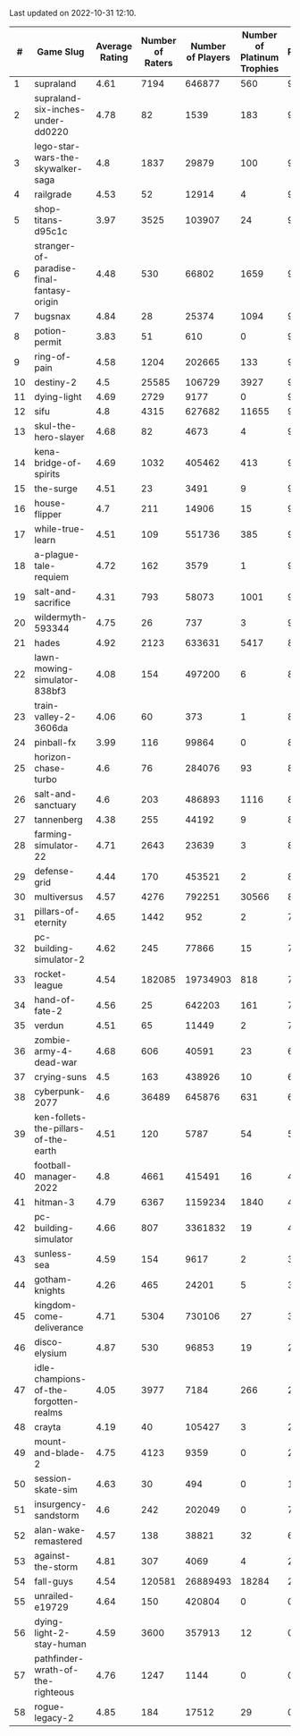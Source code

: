 Last updated on 2022-10-31 12:10.


|#|Game Slug|Average Rating|Number of Raters|Number of Players|Number of Platinum Trophies|Max Rarity (%)|
|---|---|---|---|---|---|---|
|1|supraland|4.61|7194|646877|560|99|
|2|supraland-six-inches-under-dd0220|4.78|82|1539|183|99|
|3|lego-star-wars-the-skywalker-saga|4.8|1837|29879|100|98|
|4|railgrade|4.53|52|12914|4|98|
|5|shop-titans-d95c1c|3.97|3525|103907|24|98|
|6|stranger-of-paradise-final-fantasy-origin|4.48|530|66802|1659|98|
|7|bugsnax|4.84|28|25374|1094|97|
|8|potion-permit|3.83|51|610|0|97|
|9|ring-of-pain|4.58|1204|202665|133|97|
|10|destiny-2|4.5|25585|106729|3927|96|
|11|dying-light|4.69|2729|9177|0|96|
|12|sifu|4.8|4315|627682|11655|96|
|13|skul-the-hero-slayer|4.68|82|4673|4|96|
|14|kena-bridge-of-spirits|4.69|1032|405462|413|94|
|15|the-surge|4.51|23|3491|9|94|
|16|house-flipper|4.7|211|14906|15|93|
|17|while-true-learn|4.51|109|551736|385|93|
|18|a-plague-tale-requiem|4.72|162|3579|1|91|
|19|salt-and-sacrifice|4.31|793|58073|1001|91|
|20|wildermyth-593344|4.75|26|737|3|90|
|21|hades|4.92|2123|633631|5417|89|
|22|lawn-mowing-simulator-838bf3|4.08|154|497200|6|89|
|23|train-valley-2-3606da|4.06|60|373|1|88|
|24|pinball-fx|3.99|116|99864|0|85|
|25|horizon-chase-turbo|4.6|76|284076|93|83|
|26|salt-and-sanctuary|4.6|203|486893|1116|83|
|27|tannenberg|4.38|255|44192|9|83|
|28|farming-simulator-22|4.71|2643|23639|3|81|
|29|defense-grid|4.44|170|453521|2|80|
|30|multiversus|4.57|4276|792251|30566|80|
|31|pillars-of-eternity|4.65|1442|952|2|79|
|32|pc-building-simulator-2|4.62|245|77866|15|75|
|33|rocket-league|4.54|182085|19734903|818|75|
|34|hand-of-fate-2|4.56|25|642203|161|72|
|35|verdun|4.51|65|11449|2|70|
|36|zombie-army-4-dead-war|4.68|606|40591|23|66|
|37|crying-suns|4.5|163|438926|10|65|
|38|cyberpunk-2077|4.6|36489|645876|631|61|
|39|ken-follets-the-pillars-of-the-earth|4.51|120|5787|54|53|
|40|football-manager-2022|4.8|4661|415491|16|48|
|41|hitman-3|4.79|6367|1159234|1840|48|
|42|pc-building-simulator|4.66|807|3361832|19|48|
|43|sunless-sea|4.59|154|9617|2|37|
|44|gotham-knights|4.26|465|24201|5|34|
|45|kingdom-come-deliverance|4.71|5304|730106|27|30|
|46|disco-elysium|4.87|530|96853|19|28|
|47|idle-champions-of-the-forgotten-realms|4.05|3977|7184|266|27|
|48|crayta|4.19|40|105427|3|23|
|49|mount-and-blade-2|4.75|4123|9359|0|23|
|50|session-skate-sim|4.63|30|494|0|17|
|51|insurgency-sandstorm|4.6|242|202049|0|7|
|52|alan-wake-remastered|4.57|138|38821|32|6|
|53|against-the-storm|4.81|307|4069|4|2|
|54|fall-guys|4.54|120581|26889493|18284|2|
|55|unrailed-e19729|4.64|150|420804|0|0.5|
|56|dying-light-2-stay-human|4.59|3600|357913|12|0.3|
|57|pathfinder-wrath-of-the-righteous|4.76|1247|1144|0|0.1|
|58|rogue-legacy-2|4.85|184|17512|29|0.1|
